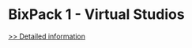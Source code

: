 # BixPack 1 - Virtual Studios
[>> Detailed information](https://secure.shareit.com/shareit/product.html?productid=300434923&affiliateid=200057808)